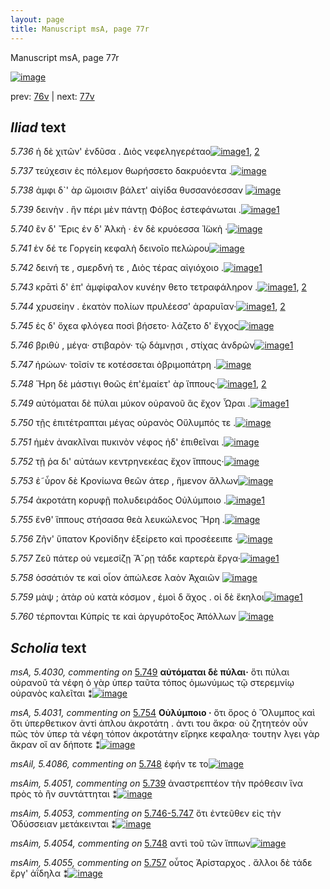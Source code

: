 ```yaml
---
layout: page
title: Manuscript msA, page 77r
---
```


Manuscript msA, page 77r

[![image](http://www.homermultitext.org/iipsrv?OBJ=IIP,1.0&FIF=/project/homer/pyramidal/deepzoom/hmt/vaimg/2017a/VA077RN_0078.tif&WID=100&CVT=JPEG)](http://www.homermultitext.org/ict2/?urn=urn:cite2:hmt:vaimg.2017a:VA077RN_0078)

prev:  [76v](../76v/) | next:  [77v](../77v/)

## *Iliad* text

*5.736* <a id="5.736"/> ἡ δὲ χιτῶν' ἐνδῦσα . Διὸς 					νεφεληγερέταο[![image](http://www.homermultitext.org/iipsrv?OBJ=IIP,1.0&FIF=/project/homer/pyramidal/deepzoom/hmt/vaimg/2017a/VA077RN_0078.tif&RGN=0.194,0.2104,0.369,0.0331&WID=1000&CVT=JPEG)](http://www.homermultitext.org/ict2/?urn=urn:cite2:hmt:vaimg.2017a:VA077RN_0078@0.194,0.2104,0.369,0.0331)[1](#msA_5.4024), [2](#msA_5.4023)

*5.737* <a id="5.737"/> τεύχεσιν ἐς πόλεμον θωρήσσετο δακρυόεντα .[![image](http://www.homermultitext.org/iipsrv?OBJ=IIP,1.0&FIF=/project/homer/pyramidal/deepzoom/hmt/vaimg/2017a/VA077RN_0078.tif&RGN=0.188,0.2299,0.398,0.0331&WID=1000&CVT=JPEG)](http://www.homermultitext.org/ict2/?urn=urn:cite2:hmt:vaimg.2017a:VA077RN_0078@0.188,0.2299,0.398,0.0331)

*5.738* <a id="5.738"/> ἀμφι δ`' ὰρ ὤμοισιν βάλετ' αἰγίδα θυσσανόεσσαν 				[![image](http://www.homermultitext.org/iipsrv?OBJ=IIP,1.0&FIF=/project/homer/pyramidal/deepzoom/hmt/vaimg/2017a/VA077RN_0078.tif&RGN=0.191,0.2502,0.406,0.0331&WID=1000&CVT=JPEG)](http://www.homermultitext.org/ict2/?urn=urn:cite2:hmt:vaimg.2017a:VA077RN_0078@0.191,0.2502,0.406,0.0331)

*5.739* <a id="5.739"/> δεινὴν . ἣν πέρι μὲν πάντῃ Φόβος ἐστεφάνωται .[![image](http://www.homermultitext.org/iipsrv?OBJ=IIP,1.0&FIF=/project/homer/pyramidal/deepzoom/hmt/vaimg/2017a/VA077RN_0078.tif&RGN=0.188,0.2675,0.417,0.0353&WID=1000&CVT=JPEG)](http://www.homermultitext.org/ict2/?urn=urn:cite2:hmt:vaimg.2017a:VA077RN_0078@0.188,0.2675,0.417,0.0353)[1](#msAim_5.4051)

*5.740* <a id="5.740"/> ἒν δ' Ἔρις ἐν δ' 						 Ἀλκὴ · ἐν δὲ κρυόεσσα 						 Ἰ̈ωκὴ ·[![image](http://www.homermultitext.org/iipsrv?OBJ=IIP,1.0&FIF=/project/homer/pyramidal/deepzoom/hmt/vaimg/2017a/VA077RN_0078.tif&RGN=0.192,0.2863,0.374,0.0331&WID=1000&CVT=JPEG)](http://www.homermultitext.org/ict2/?urn=urn:cite2:hmt:vaimg.2017a:VA077RN_0078@0.192,0.2863,0.374,0.0331)

*5.741* <a id="5.741"/> ἐν δέ τε Γοργείη 					κεφαλὴ δεινοῖο πελώρου[![image](http://www.homermultitext.org/iipsrv?OBJ=IIP,1.0&FIF=/project/homer/pyramidal/deepzoom/hmt/vaimg/2017a/VA077RN_0078.tif&RGN=0.186,0.305,0.35,0.0331&WID=1000&CVT=JPEG)](http://www.homermultitext.org/ict2/?urn=urn:cite2:hmt:vaimg.2017a:VA077RN_0078@0.186,0.305,0.35,0.0331)

*5.742* <a id="5.742"/> δεινή τε , σμερδνή τε , Διὸς τέρας αἰγιόχοιο .[![image](http://www.homermultitext.org/iipsrv?OBJ=IIP,1.0&FIF=/project/homer/pyramidal/deepzoom/hmt/vaimg/2017a/VA077RN_0078.tif&RGN=0.19,0.3231,0.391,0.0368&WID=1000&CVT=JPEG)](http://www.homermultitext.org/ict2/?urn=urn:cite2:hmt:vaimg.2017a:VA077RN_0078@0.19,0.3231,0.391,0.0368)[1](#msA_5.4025)

*5.743* <a id="5.743"/> κρᾱτὶ δ' ἐπ' ἀμφίφαλον κυνέην θετο τετραφάληρον .[![image](http://www.homermultitext.org/iipsrv?OBJ=IIP,1.0&FIF=/project/homer/pyramidal/deepzoom/hmt/vaimg/2017a/VA077RN_0078.tif&RGN=0.193,0.3411,0.447,0.0368&WID=1000&CVT=JPEG)](http://www.homermultitext.org/ict2/?urn=urn:cite2:hmt:vaimg.2017a:VA077RN_0078@0.193,0.3411,0.447,0.0368)[1](#msA_5.4027), [2](#msA_5.4026)

*5.744* <a id="5.744"/> χρυσείην . ἑκατὸν πολίων πρυλέεσσ' ἀραρυῖαν·[![image](http://www.homermultitext.org/iipsrv?OBJ=IIP,1.0&FIF=/project/homer/pyramidal/deepzoom/hmt/vaimg/2017a/VA077RN_0078.tif&RGN=0.192,0.3614,0.412,0.0368&WID=1000&CVT=JPEG)](http://www.homermultitext.org/ict2/?urn=urn:cite2:hmt:vaimg.2017a:VA077RN_0078@0.192,0.3614,0.412,0.0368)[1](#msAim_5.4052), [2](#msA_5.4028)

*5.745* <a id="5.745"/> ἐς δ' ὄχεα φλόγεα ποσὶ βήσετο· λάζετο δ' ἔγχος[![image](http://www.homermultitext.org/iipsrv?OBJ=IIP,1.0&FIF=/project/homer/pyramidal/deepzoom/hmt/vaimg/2017a/VA077RN_0078.tif&RGN=0.192,0.3809,0.397,0.0368&WID=1000&CVT=JPEG)](http://www.homermultitext.org/ict2/?urn=urn:cite2:hmt:vaimg.2017a:VA077RN_0078@0.192,0.3809,0.397,0.0368)

*5.746* <a id="5.746"/> βριθὺ , μέγα· στιβαρὸν· τῷ δάμνῃσι , στίχας ἀνδρῶν[![image](http://www.homermultitext.org/iipsrv?OBJ=IIP,1.0&FIF=/project/homer/pyramidal/deepzoom/hmt/vaimg/2017a/VA077RN_0078.tif&RGN=0.192,0.3997,0.442,0.0353&WID=1000&CVT=JPEG)](http://www.homermultitext.org/ict2/?urn=urn:cite2:hmt:vaimg.2017a:VA077RN_0078@0.192,0.3997,0.442,0.0353)[1](#msA_5.4029)

*5.747* <a id="5.747"/> ἡρώων· τοῖσίν τε κοτέσσεται ὀβριμοπάτρη .[![image](http://www.homermultitext.org/iipsrv?OBJ=IIP,1.0&FIF=/project/homer/pyramidal/deepzoom/hmt/vaimg/2017a/VA077RN_0078.tif&RGN=0.193,0.4162,0.39,0.0353&WID=1000&CVT=JPEG)](http://www.homermultitext.org/ict2/?urn=urn:cite2:hmt:vaimg.2017a:VA077RN_0078@0.193,0.4162,0.39,0.0353)

*5.748* <a id="5.748"/> Ἥρη δὲ μάστιγι θοῶς 					ἐπ'ἐμαίετ' ὰρ ἵππους·[![image](http://www.homermultitext.org/iipsrv?OBJ=IIP,1.0&FIF=/project/homer/pyramidal/deepzoom/hmt/vaimg/2017a/VA077RN_0078.tif&RGN=0.194,0.4365,0.39,0.0353&WID=1000&CVT=JPEG)](http://www.homermultitext.org/ict2/?urn=urn:cite2:hmt:vaimg.2017a:VA077RN_0078@0.194,0.4365,0.39,0.0353)[1](#msAim_5.4054), [2](#msAil_5.4086)

*5.749* <a id="5.749"/> αὐτόμαται δὲ πύλαι μύκον οὐρανοῦ ἃς ἔχον Ὧραι .[![image](http://www.homermultitext.org/iipsrv?OBJ=IIP,1.0&FIF=/project/homer/pyramidal/deepzoom/hmt/vaimg/2017a/VA077RN_0078.tif&RGN=0.188,0.4576,0.436,0.0376&WID=1000&CVT=JPEG)](http://www.homermultitext.org/ict2/?urn=urn:cite2:hmt:vaimg.2017a:VA077RN_0078@0.188,0.4576,0.436,0.0376)[1](#msA_5.4030)

*5.750* <a id="5.750"/> τῇς ἐπιτέτραπται μέγας οὐρανὸς Οὔλυμπός τε .[![image](http://www.homermultitext.org/iipsrv?OBJ=IIP,1.0&FIF=/project/homer/pyramidal/deepzoom/hmt/vaimg/2017a/VA077RN_0078.tif&RGN=0.186,0.4763,0.42,0.0331&WID=1000&CVT=JPEG)](http://www.homermultitext.org/ict2/?urn=urn:cite2:hmt:vaimg.2017a:VA077RN_0078@0.186,0.4763,0.42,0.0331)

*5.751* <a id="5.751"/> ἠμὲν ἀνακλῖναι πυκινὸν νέφος ἠδ' ἐπιθεῖναι .[![image](http://www.homermultitext.org/iipsrv?OBJ=IIP,1.0&FIF=/project/homer/pyramidal/deepzoom/hmt/vaimg/2017a/VA077RN_0078.tif&RGN=0.188,0.4944,0.42,0.0331&WID=1000&CVT=JPEG)](http://www.homermultitext.org/ict2/?urn=urn:cite2:hmt:vaimg.2017a:VA077RN_0078@0.188,0.4944,0.42,0.0331)

*5.752* <a id="5.752"/> τῇ ῥα δι' αὐτάων κεντρηνεκέας ἔχον ἵππους·[![image](http://www.homermultitext.org/iipsrv?OBJ=IIP,1.0&FIF=/project/homer/pyramidal/deepzoom/hmt/vaimg/2017a/VA077RN_0078.tif&RGN=0.183,0.5131,0.436,0.0346&WID=1000&CVT=JPEG)](http://www.homermultitext.org/ict2/?urn=urn:cite2:hmt:vaimg.2017a:VA077RN_0078@0.183,0.5131,0.436,0.0346)

*5.753* <a id="5.753"/> ἑ῀ὗρον δὲ Κρονίωνα θεῶν 					άτερ , ἥμενον ἄλλων[![image](http://www.homermultitext.org/iipsrv?OBJ=IIP,1.0&FIF=/project/homer/pyramidal/deepzoom/hmt/vaimg/2017a/VA077RN_0078.tif&RGN=0.186,0.5289,0.436,0.0346&WID=1000&CVT=JPEG)](http://www.homermultitext.org/ict2/?urn=urn:cite2:hmt:vaimg.2017a:VA077RN_0078@0.186,0.5289,0.436,0.0346)

*5.754* <a id="5.754"/> ἀκροτάτη κορυφῇ πολυδειράδος Οὐλύμποιο .[![image](http://www.homermultitext.org/iipsrv?OBJ=IIP,1.0&FIF=/project/homer/pyramidal/deepzoom/hmt/vaimg/2017a/VA077RN_0078.tif&RGN=0.184,0.5507,0.436,0.0346&WID=1000&CVT=JPEG)](http://www.homermultitext.org/ict2/?urn=urn:cite2:hmt:vaimg.2017a:VA077RN_0078@0.184,0.5507,0.436,0.0346)[1](#msA_5.4031)

*5.755* <a id="5.755"/> ἔνθ' ἵππους στήσασα θεὰ λευκώλενος Ἥρη .[![image](http://www.homermultitext.org/iipsrv?OBJ=IIP,1.0&FIF=/project/homer/pyramidal/deepzoom/hmt/vaimg/2017a/VA077RN_0078.tif&RGN=0.186,0.571,0.436,0.0346&WID=1000&CVT=JPEG)](http://www.homermultitext.org/ict2/?urn=urn:cite2:hmt:vaimg.2017a:VA077RN_0078@0.186,0.571,0.436,0.0346)

*5.756* <a id="5.756"/> Ζῆν' ὕπατον Κρονίδην ἐξείρετο καὶ προσέεειπε ·[![image](http://www.homermultitext.org/iipsrv?OBJ=IIP,1.0&FIF=/project/homer/pyramidal/deepzoom/hmt/vaimg/2017a/VA077RN_0078.tif&RGN=0.186,0.5883,0.446,0.0346&WID=1000&CVT=JPEG)](http://www.homermultitext.org/ict2/?urn=urn:cite2:hmt:vaimg.2017a:VA077RN_0078@0.186,0.5883,0.446,0.0346)

*5.757* <a id="5.757"/> Ζεῦ πάτερ οὐ νεμεσίζῃ 						 Ἄ˘ρῃ τάδε καρτερὰ ἔργα·[![image](http://www.homermultitext.org/iipsrv?OBJ=IIP,1.0&FIF=/project/homer/pyramidal/deepzoom/hmt/vaimg/2017a/VA077RN_0078.tif&RGN=0.186,0.6108,0.463,0.0346&WID=1000&CVT=JPEG)](http://www.homermultitext.org/ict2/?urn=urn:cite2:hmt:vaimg.2017a:VA077RN_0078@0.186,0.6108,0.463,0.0346)[1](#msAim_5.4055)

*5.758* <a id="5.758"/> ὁσσάτιόν τε καὶ οἷον ἀπώλεσε λαὸν Ἀχαιῶν 				[![image](http://www.homermultitext.org/iipsrv?OBJ=IIP,1.0&FIF=/project/homer/pyramidal/deepzoom/hmt/vaimg/2017a/VA077RN_0078.tif&RGN=0.186,0.6289,0.415,0.0346&WID=1000&CVT=JPEG)](http://www.homermultitext.org/ict2/?urn=urn:cite2:hmt:vaimg.2017a:VA077RN_0078@0.186,0.6289,0.415,0.0346)

*5.759* <a id="5.759"/> μὰψ ; ἀτὰρ οὐ κατὰ κόσμον , ἐμοὶ δ ἄχος . οἱ δὲ ἕκηλοι[![image](http://www.homermultitext.org/iipsrv?OBJ=IIP,1.0&FIF=/project/homer/pyramidal/deepzoom/hmt/vaimg/2017a/VA077RN_0078.tif&RGN=0.19,0.6469,0.455,0.0368&WID=1000&CVT=JPEG)](http://www.homermultitext.org/ict2/?urn=urn:cite2:hmt:vaimg.2017a:VA077RN_0078@0.19,0.6469,0.455,0.0368)[1](#msA_5.4032)

*5.760* <a id="5.760"/> τέρπονται Κύπρίς τε 					καὶ ἀργυρότοξος Ἀπόλλων 				[![image](http://www.homermultitext.org/iipsrv?OBJ=IIP,1.0&FIF=/project/homer/pyramidal/deepzoom/hmt/vaimg/2017a/VA077RN_0078.tif&RGN=0.177,0.6679,0.455,0.0368&WID=1000&CVT=JPEG)](http://www.homermultitext.org/ict2/?urn=urn:cite2:hmt:vaimg.2017a:VA077RN_0078@0.177,0.6679,0.455,0.0368)

## *Scholia* text

*msA, 5.4030, commenting on* [5.749](#5.749)  <a id="msA_5.4030"/> **αὐτόμαται δὲ πύλαι·** ὅτι πύλαι οὐρανοῦ τὰ νέφη ὁ γὰρ ὑπερ ταῦτα τόπος ὁμωνύμως τῷ στερεμνίῳ οὐρανὸς καλεῖται ⁑[![image](http://www.homermultitext.org/iipsrv?OBJ=IIP,1.0&FIF=/project/homer/pyramidal/deepzoom/hmt/vaimg/2017a/VA077RN_0078.tif&RGN=0.616801768607222,0.454218533886584,0.19454679439941,0.056984785615491&WID=1000&CVT=JPEG)](http://www.homermultitext.org/ict2/?urn=urn:cite2:hmt:vaimg.2017a:VA077RN_0078@0.616801768607222,0.454218533886584,0.19454679439941,0.056984785615491)

*msA, 5.4031, commenting on* [5.754](#5.754)  <a id="msA_5.4031"/> **Οὐλύμποιο ·** ὅτι ὄρος ὁ Ὄλυμπος καὶ ὅτι ὑπερθετικoν ἀντi ἁπλου ἀκροτάτη . ἀντι του ἄκρα· οὐ ζητητεόν οὖν πῶς τὸν ὑπερ τὰ νέφη τόπον ἀκροτάτην εἴρηκε κεφαληα· τουτην λγει γὰρ ἄκραν οἵ αν δήποτε ⁑[![image](http://www.homermultitext.org/iipsrv?OBJ=IIP,1.0&FIF=/project/homer/pyramidal/deepzoom/hmt/vaimg/2017a/VA077RN_0078.tif&RGN=0.618275607958732,0.507883817427386,0.19454679439941,0.0824343015214384&WID=1000&CVT=JPEG)](http://www.homermultitext.org/ict2/?urn=urn:cite2:hmt:vaimg.2017a:VA077RN_0078@0.618275607958732,0.507883817427386,0.19454679439941,0.0824343015214384)

*msAil, 5.4086, commenting on* [5.748](#5.748)  <a id="msAil_5.4086"/> ἐφήν τε το[![image](http://www.homermultitext.org/iipsrv?OBJ=IIP,1.0&FIF=/project/homer/pyramidal/deepzoom/hmt/vaimg/2017a/VA077RN_0078.tif&RGN=0.417833456153279,0.439834024896266,0.0357406042741341,0.0132780082987552&WID=1000&CVT=JPEG)](http://www.homermultitext.org/ict2/?urn=urn:cite2:hmt:vaimg.2017a:VA077RN_0078@0.417833456153279,0.439834024896266,0.0357406042741341,0.0132780082987552)

*msAim, 5.4051, commenting on* [5.739](#5.739)  <a id="msAim_5.4051"/> ἀναστρεπτέον τὴν πρόθεσιν ἵνα πρὸς τὸ ἢν συντάττηται ⁑[![image](http://www.homermultitext.org/iipsrv?OBJ=IIP,1.0&FIF=/project/homer/pyramidal/deepzoom/hmt/vaimg/2017a/VA077RN_0078.tif&RGN=0.608695652173913,0.276625172890733,0.0744288872512896,0.0503457814661134&WID=1000&CVT=JPEG)](http://www.homermultitext.org/ict2/?urn=urn:cite2:hmt:vaimg.2017a:VA077RN_0078@0.608695652173913,0.276625172890733,0.0744288872512896,0.0503457814661134)

*msAim, 5.4053, commenting on* [5.746-5.747](#5.746-5.747)  <a id="msAim_5.4053"/> ὅτι ἐντεῦθεν εἰς τὴν Ὀδύσσειαν μετάκεινται ⁑[![image](http://www.homermultitext.org/iipsrv?OBJ=IIP,1.0&FIF=/project/homer/pyramidal/deepzoom/hmt/vaimg/2017a/VA077RN_0078.tif&RGN=0.62822402358143,0.406085753803596,0.0534266764922623,0.023789764868603&WID=1000&CVT=JPEG)](http://www.homermultitext.org/ict2/?urn=urn:cite2:hmt:vaimg.2017a:VA077RN_0078@0.62822402358143,0.406085753803596,0.0534266764922623,0.023789764868603)

*msAim, 5.4054, commenting on* [5.748](#5.748)  <a id="msAim_5.4054"/> αντὶ τοῦ τῶν ἵππων[![image](http://www.homermultitext.org/iipsrv?OBJ=IIP,1.0&FIF=/project/homer/pyramidal/deepzoom/hmt/vaimg/2017a/VA077RN_0078.tif&RGN=0.572218128224024,0.445089903181189,0.0405305821665438,0.0157676348547718&WID=1000&CVT=JPEG)](http://www.homermultitext.org/ict2/?urn=urn:cite2:hmt:vaimg.2017a:VA077RN_0078@0.572218128224024,0.445089903181189,0.0405305821665438,0.0157676348547718)

*msAim, 5.4055, commenting on* [5.757](#5.757)  <a id="msAim_5.4055"/> οὗτος Ἀρίσταρχος . ἄλλοι δὲ τάδε ἔργ' ἀΐδηλα ⁑[![image](http://www.homermultitext.org/iipsrv?OBJ=IIP,1.0&FIF=/project/homer/pyramidal/deepzoom/hmt/vaimg/2017a/VA077RN_0078.tif&RGN=0.648857774502579,0.613278008298755,0.0685335298452469,0.0390041493775934&WID=1000&CVT=JPEG)](http://www.homermultitext.org/ict2/?urn=urn:cite2:hmt:vaimg.2017a:VA077RN_0078@0.648857774502579,0.613278008298755,0.0685335298452469,0.0390041493775934)